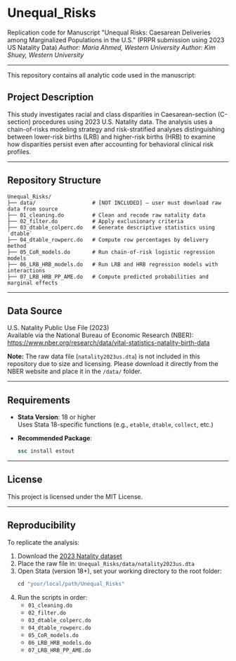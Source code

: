 # Unequal_Risks
Replication code for Manuscript "Unequal Risks: Caesarean Deliveries among Marginalized Populations in the U.S." 
(PRPR submission using 2023 US Natality Data)
*Author: Maria Ahmed, Western University*
*Author: Kim Shuey, Western University*

---

This repository contains all analytic code used in the manuscript:

## Project Description

This study investigates racial and class disparities in Caesarean-section (C-section) procedures using 2023 U.S. Natality data. The analysis uses a chain-of-risks modeling strategy and risk-stratified analyses distinguishing between lower-risk births (LRB) and higher-risk births (HRB) to examine how disparities persist even after accounting for behavioral clinical risk profiles.

---

## Repository Structure

```
Unequal_Risks/
├── data/                  # [NOT INCLUDED] – user must download raw data from source
├── 01_cleaning.do         # Clean and recode raw natality data
├── 02_filter.do           # Apply exclusionary criteria 
├── 03_dtable_colperc.do   # Generate descriptive statistics using `dtable`
├── 04_dtable_rowperc.do   # Compute row percentages by delivery method
├── 05_CoR_models.do       # Run chain-of-risk logistic regression models
├── 06_LRB_HRB_models.do   # Run LRB and HRB regression models with interactions
├── 07_LRB_HRB_PP_AME.do   # Compute predicted probabilities and marginal effects
```

---

## Data Source

U.S. Natality Public Use File (2023)  
Available via the National Bureau of Economic Research (NBER):  
https://www.nber.org/research/data/vital-statistics-natality-birth-data

**Note:** The raw data file (`natality2023us.dta`) is not included in this repository due to size and licensing. Please download it directly from the NBER website and place it in the `/data/` folder.

---

## Requirements

- **Stata Version**: 18 or higher  
  Uses Stata 18-specific functions (e.g., `etable`, `dtable`, `collect`, etc.)

- **Recommended Package**:
  ```stata
  ssc install estout
  ```

---

## License

This project is licensed under the MIT License.

---

## Reproducibility

To replicate the analysis:

1. Download the [2023 Natality dataset](https://www.nber.org/research/data/vital-statistics-natality-birth-data)
2. Place the raw file in: `Unequal_Risks/data/natality2023us.dta`
3. Open Stata (version 18+), set your working directory to the root folder:
   ```stata
   cd "your/local/path/Unequal_Risks"
   ```
4. Run the scripts in order:
   - `01_cleaning.do`
   - `02_filter.do`
   - `03_dtable_colperc.do`
   - `04_dtable_rowperc.do`
   - `05_CoR_models.do`
   - `06_LRB_HRB_models.do`
   - `07_LRB_HRB_PP_AME.do`
